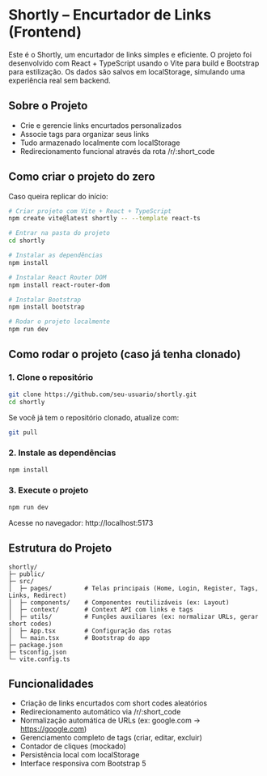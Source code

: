 # Shortly – Encurtador de Links (Frontend)

Este é o Shortly, um encurtador de links simples e eficiente. O projeto foi desenvolvido com React + TypeScript usando o Vite para build e Bootstrap para estilização. Os dados são salvos em localStorage, simulando uma experiência real sem backend.

## Sobre o Projeto

- Crie e gerencie links encurtados personalizados
- Associe tags para organizar seus links
- Tudo armazenado localmente com localStorage
- Redirecionamento funcional através da rota /r/:short_code

## Como criar o projeto do zero

Caso queira replicar do início:

```bash
# Criar projeto com Vite + React + TypeScript
npm create vite@latest shortly -- --template react-ts

# Entrar na pasta do projeto
cd shortly

# Instalar as dependências
npm install

# Instalar React Router DOM
npm install react-router-dom

# Instalar Bootstrap
npm install bootstrap

# Rodar o projeto localmente
npm run dev
```

## Como rodar o projeto (caso já tenha clonado)

### 1. Clone o repositório

```bash
git clone https://github.com/seu-usuario/shortly.git
cd shortly
```

Se você já tem o repositório clonado, atualize com:

```bash
git pull
```

### 2. Instale as dependências

```bash
npm install
```

### 3. Execute o projeto

```bash
npm run dev
```

Acesse no navegador: http://localhost:5173

## Estrutura do Projeto

```
shortly/
├─ public/
├─ src/
│  ├─ pages/         # Telas principais (Home, Login, Register, Tags, Links, Redirect)
│  ├─ components/    # Componentes reutilizáveis (ex: Layout)
│  ├─ context/       # Context API com links e tags
│  ├─ utils/         # Funções auxiliares (ex: normalizar URLs, gerar short codes)
│  ├─ App.tsx        # Configuração das rotas
│  └─ main.tsx       # Bootstrap do app
├─ package.json
├─ tsconfig.json
└─ vite.config.ts
```

## Funcionalidades

- Criação de links encurtados com short codes aleatórios
- Redirecionamento automático via /r/:short_code
- Normalização automática de URLs (ex: google.com → https://google.com)
- Gerenciamento completo de tags (criar, editar, excluir)
- Contador de cliques (mockado)
- Persistência local com localStorage
- Interface responsiva com Bootstrap 5
